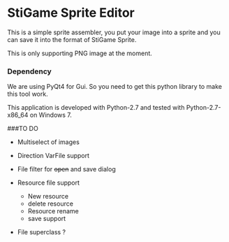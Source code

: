 StiGame Sprite Editor
========

This is a simple sprite assembler, you put your image into a sprite and you can save it into the format of StiGame Sprite.

This is only supporting PNG image at the moment.

### Dependency

We are using PyQt4 for Gui. So you need to get this python library to make this tool work.

This application is developed with Python-2.7 and tested with Python-2.7-x86_64 on Windows 7.

###TO DO

 - Multiselect of images
 
 - Direction VarFile support
 
 - File filter for ~~open~~ and save dialog
 
 - Resource file support
    - New resource
    - delete resource
    - Resource rename
    - save support
 
 - File superclass ?
 
